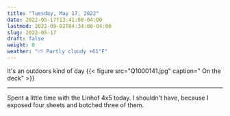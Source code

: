 ```yaml
---
title: "Tuesday, May 17, 2022"
date: 2022-05-17T13:41:00-04:00
lastmod: 2022-09-02T04:34:00-04:00
slug: 2022-05-17
draft: false
weight: 0
weather: "⛅️ Partly cloudy +61°F"
---
```


It's an outdoors kind of day
{{< figure src="Q1000141.jpg" caption=" On the deck" >}}

---

Spent a little time with the Linhof 4x5 today. I shouldn't have, because I exposed four sheets and botched three of them.

[//]: # "Exported with love from a post written in Org mode"
[//]: # "- https://github.com/kaushalmodi/ox-hugo"
